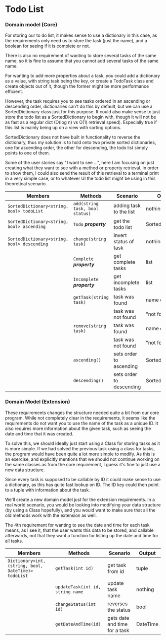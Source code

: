 # Todo List

### Domain model (Core)

For storing our to do list, it makes sense to use a dictionary in this case, as the requirements only need us
to store the task (just the name), and a boolean for seeing if it is complete or not.

There is also no requirement of wanting to store several tasks of the same name, so it is fine to assume that
you cannot add several tasks of the same name.

For wanting to add more properties about a task, you could add a dictionary as a value, with string task being
the key, or create a TodoTask class and create objects out of it, though the former might be more performance efficient.

However, the task requires you to see tasks ordered in an ascending or descending order, dictionaries can't do
this by default, but we can use a SortedDictionary class just for this purpose. It could also make sense
to just store the todo list as a SortedDictionary to begin with, though it will not be as fast as a regular dict
(O(log n) vs O(1) retrieval speed). Especially true if this list is mainly being up on a view with sorting options.

SortedDictionary does not have built in functionality to reverse the dictionary, thus my solution is to hold onto
two private sorted dictionaries, one for ascending order, the other for descending, the todo list simply points to one of them.

Some of the user stories say "I want to see ...", here I am focusing on just creating what they want to see with
a method or property retrieval. In order to show them, I could also send the result of this retrieval to a
terminal print in a very simple case, or to whatever UI the todo list might be using in this theoretical scenario.

| Members                                   | Methods                           | Scenario                  | Output    |
|-------------------------------------------|-----------------------------------|---------------------------|-----------|
| `SortedDictionary<string, bool> todoList` | `add(string task, bool status)`   | adding task to the list   | nothing   |
| `SortedDictionary<string, bool> ascending`| `Todo` ***property***             | get the todo list         | SortedDictionary |
| `SortedDictionary<string, bool> descending`| `change(string task)`             | invert status of task     | nothing   |
|                                           | `Complete`   ***property***       | get complete tasks        | list      |
|                                           | `Incomplete` ***property***       | get incomplete tasks      | list      |
|                                           | `getTask(string task)`            | task was found            | name of task |
|                                           |                                   | task was not found        | "not found"|
|                                           | `remove(string task)`             | task was found            | name of task |
|                                           |                                   | task was not found        | "not found"|
|                                           | `ascending()`                     | sets order to ascending   | SortedDictionary|
|                                           | `descending()`                    | sets order to descending  | SortedDictionary|


### Domain Model (Extension)

These requirements changes the structure needed quite a bit from our core program. While not completely clear
in the requirements, it seems like the requirements do not want you to use the name of the task as a unique ID.
It also requires more information about the given task, such as seeing the date and time that it was created.

To solve this, we should ideally just start using a Class for storing tasks as it is more simple. If we had solved the
previous task using a class for tasks, the program would have been quite a lot more simple to modify. As this is an exercise,
and explicitly mentions that we should not continue working on the same classes as from the core requirement,
I guess it's fine to just use a new data structure.

Since every task is supposed to be callable by ID it could make sense to use a dictionary, as this has quite
fast lookup on ID. The ID key could then point to a tuple with information about the task.

We'll create a new domain model just for the extension requirements. In a real world scenario, you would be looking
into modifying your data structure (by using a Class hopefully), and you would want to make sure that all
the old methods work with the extension as well.

The 4th requirement for wanting to see the date and time for each task means, as I see it, that the user wants
this data to be stored, and callable afterwards, not that they want a function for listing up the date and time
for all tasks.

| Members                                               | Methods                           | Scenario              | Output    |
|-------------------------------------------------------|-----------------------------------|-----------------------|-----------|
| `Dictionary<int, (string, bool, DateTime)> todoList`  | `getTask(int id)`                 | get task from id      | tuple     |
|                                                       | `updateTask(int id, string name`  | update task name      | nothing   |
|                                                       | `changeStatus(int id)`            | reverses the status   | bool      |
|                                                       | `getDateAndTime(id)`              | gets date and time for a task | DateTime |